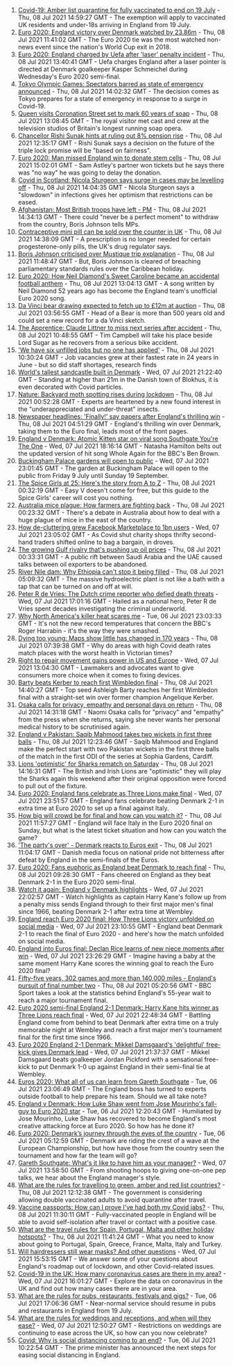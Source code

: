 1. [Covid-19: Amber list quarantine for fully vaccinated to end on 19 July](https://www.bbc.co.uk/news/uk-57763173) - Thu, 08 Jul 2021 14:59:27 GMT - The exemption will apply to vaccinated UK residents and under-18s arriving in England from 19 July.
2. [Euro 2020: England victory over Denmark watched by 23.86m](https://www.bbc.co.uk/news/entertainment-arts-57763355) - Thu, 08 Jul 2021 11:41:02 GMT - The Euro 2020 tie was the most watched non-news event since the nation's World Cup exit in 2018.
3. [Euro 2020: England charged by Uefa after 'laser' penalty incident](https://www.bbc.co.uk/sport/football/57763001) - Thu, 08 Jul 2021 13:40:41 GMT - Uefa charges England after a laser pointer is directed at Denmark goalkeeper Kasper Schmeichel during Wednesday's Euro 2020 semi-final.
4. [Tokyo Olympic Games: Spectators barred as state of emergency announced](https://www.bbc.co.uk/news/world-asia-57760883) - Thu, 08 Jul 2021 14:02:32 GMT - The decision comes as Tokyo prepares for a state of emergency in response to a surge in Covid-19.
5. [Queen visits Coronation Street set to mark 60 years of soap](https://www.bbc.co.uk/news/uk-england-manchester-57764192) - Thu, 08 Jul 2021 13:08:45 GMT - The royal visitor met cast and crew at the television studios of Britain's longest running soap opera.
6. [Chancellor Rishi Sunak hints at ruling out 8% pension rise](https://www.bbc.co.uk/news/business-57762787) - Thu, 08 Jul 2021 12:35:17 GMT - Rishi Sunak says a decision on the future of the triple lock promise will be "based on fairness".
7. [Euro 2020: Man missed England win to donate stem cells](https://www.bbc.co.uk/news/uk-england-birmingham-57763362) - Thu, 08 Jul 2021 15:02:01 GMT - Sam Astley's partner won tickets but he says there was "no way" he was going to delay the donation.
8. [Covid in Scotland: Nicola Sturgeon says surge in cases may be levelling off](https://www.bbc.co.uk/news/uk-scotland-scotland-politics-57764863) - Thu, 08 Jul 2021 14:04:35 GMT - Nicola Sturgeon says a "slowdown" in infections gives her optimism that restrictions can be eased.
9. [Afghanistan: Most British troops have left - PM](https://www.bbc.co.uk/news/uk-57746335) - Thu, 08 Jul 2021 14:34:13 GMT - There could "never be a perfect moment" to withdraw from the country, Boris Johnson tells MPs.
10. [Contraceptive mini pill can be sold over the counter in UK](https://www.bbc.co.uk/news/health-57384096) - Thu, 08 Jul 2021 14:38:09 GMT - A prescription is no longer needed for certain progesterone-only pills, the UK's drug regulator says.
11. [Boris Johnson criticised over Mustique trip explanation](https://www.bbc.co.uk/news/uk-politics-57761943) - Thu, 08 Jul 2021 11:48:47 GMT - But, Boris Johnson is cleared of breaching parliamentary standards rules over the Caribbean holiday.
12. [Euro 2020: How Neil Diamond's Sweet Caroline became an accidental football anthem](https://www.bbc.co.uk/news/entertainment-arts-57761227) - Thu, 08 Jul 2021 13:04:13 GMT - A song written by Neil Diamond 52 years ago has become the England team's unofficial Euro 2020 song.
13. [Da Vinci bear drawing expected to fetch up to £12m at auction](https://www.bbc.co.uk/news/world-europe-57735318) - Thu, 08 Jul 2021 03:56:55 GMT - Head of a Bear is more than 500 years old and could set a new record for a da Vinci sketch.
14. [The Apprentice: Claude Littner to miss next series after accident](https://www.bbc.co.uk/news/entertainment-arts-57761478) - Thu, 08 Jul 2021 10:48:55 GMT - Tim Campbell will take his place beside Lord Sugar as he recovers from a serious bike accident.
15. ['We have six unfilled jobs but no one has applied'](https://www.bbc.co.uk/news/business-57746626) - Thu, 08 Jul 2021 10:30:24 GMT - Job vacancies grew at their fastest rate in 24 years in June - but so did staff shortages, research finds
16. [World's tallest sandcastle built in Denmark](https://www.bbc.co.uk/news/world-europe-57757530) - Wed, 07 Jul 2021 21:22:40 GMT - Standing at higher than 21m in the Danish town of Blokhus, it is even decorated with Covid particles.
17. [Nature: Backyard moth spotting rises during lockdown](https://www.bbc.co.uk/news/science-environment-57742701) - Thu, 08 Jul 2021 00:52:28 GMT - Experts are heartened by a new found interest in the "underappreciated and under-threat" insects.
18. [Newspaper headlines: 'Finally!' say papers after England's thrilling win](https://www.bbc.co.uk/news/blogs-the-papers-57758220) - Thu, 08 Jul 2021 04:51:29 GMT - England's thrilling win over Denmark, taking them to the Euro final, leads most of the front pages.
19. [England v Denmark: Atomic Kitten star on viral song Southgate You're The One](https://www.bbc.co.uk/news/uk-57757529) - Wed, 07 Jul 2021 18:16:14 GMT - Natasha Hamilton belts out the updated version of hit song Whole Again for the BBC's Ben Brown.
20. [Buckingham Palace gardens will open to public](https://www.bbc.co.uk/news/uk-57688738) - Wed, 07 Jul 2021 23:01:45 GMT - The garden at Buckingham Palace will open to the public from Friday 9 July until Sunday 19 September.
21. [The Spice Girls at 25: Here's the story from A to Z](https://www.bbc.co.uk/news/entertainment-arts-57734073) - Thu, 08 Jul 2021 00:32:19 GMT - Easy V doesn't come for free, but this guide to the Spice Girls' career will cost you nothing.
22. [Australia mice plague: How farmers are fighting back](https://www.bbc.co.uk/news/world-australia-57698822) - Thu, 08 Jul 2021 00:23:32 GMT - There's a debate in Australia about how to deal with a huge plague of mice in the east of the country.
23. [How de-cluttering grew Facebook Marketplace to 1bn users](https://www.bbc.co.uk/news/business-57733724) - Wed, 07 Jul 2021 23:05:02 GMT - As Covid shut charity shops thrifty second-hand traders shifted online to bag a bargain, in droves.
24. [The growing Gulf rivalry that's pushing up oil prices](https://www.bbc.co.uk/news/world-middle-east-57753667) - Thu, 08 Jul 2021 00:33:31 GMT - A public rift between Saudi Arabia and the UAE caused talks between oil exporters to be abandoned.
25. [River Nile dam: Why Ethiopia can't stop it being filled](https://www.bbc.co.uk/news/world-africa-53432948) - Thu, 08 Jul 2021 05:09:32 GMT - The massive hydroelectric plant is not like a bath with a tap that can be turned on and off at will.
26. [Peter R de Vries: The Dutch crime reporter who defied death threats](https://www.bbc.co.uk/news/world-europe-57753547) - Wed, 07 Jul 2021 17:01:16 GMT - Hailed as a national hero, Peter R de Vries spent decades investigating the criminal underworld.
27. [Why North America's killer heat scares me](https://www.bbc.co.uk/news/world-us-canada-57729502) - Tue, 06 Jul 2021 23:03:33 GMT - It's not the new record temperatures that concern the BBC's Roger Harrabin - it's the way they were smashed.
28. [Dying too young: Maps show little has changed in 170 years](https://www.bbc.co.uk/news/health-57730353) - Thu, 08 Jul 2021 07:39:38 GMT - Why do areas with high Covid death rates match places with the worst health in Victorian times?
29. [Right to repair movement gains power in US and Europe](https://www.bbc.co.uk/news/technology-57744091) - Wed, 07 Jul 2021 13:04:30 GMT - Lawmakers and advocates want to give consumers more choice when it comes to fixing devices.
30. [Barty beats Kerber to reach first Wimbledon final](https://www.bbc.co.uk/sport/tennis/57766276) - Thu, 08 Jul 2021 14:40:27 GMT - Top seed Ashleigh Barty reaches her first Wimbledon final with a straight-set win over former champion Angelique Kerber.
31. [Osaka calls for privacy, empathy and personal days on return](https://www.bbc.co.uk/sport/tennis/57767495) - Thu, 08 Jul 2021 14:31:18 GMT - Naomi Osaka calls for "privacy" and "empathy" from the press when she returns, saying she never wants her personal medical history to be scrutinised again.
32. [England v Pakistan: Saqib Mahmood takes two wickets in first three balls](https://www.bbc.co.uk/sport/av/cricket/57766527) - Thu, 08 Jul 2021 12:23:46 GMT - Saqib Mahmood and England make the perfect start with two Pakistan wickets in the first three balls of the match in the first ODI of the series at Sophia Gardens, Cardiff.
33. [Lions 'optimistic' for Sharks rematch on Saturday](https://www.bbc.co.uk/sport/rugby-union/57763970) - Thu, 08 Jul 2021 14:16:31 GMT - The British and Irish Lions are "optimistic" they will play the Sharks again this weekend after their original opposition were forced to pull out of the fixture.
34. [Euro 2020: England fans celebrate as Three Lions make final](https://www.bbc.co.uk/news/uk-england-57758930) - Wed, 07 Jul 2021 23:51:57 GMT - England fans celebrate beating Denmark 2-1 in extra time at Euro 2020 to set up a final against Italy.
35. [How big will crowd be for final and how can you watch it?](https://www.bbc.co.uk/sport/football/57753948) - Thu, 08 Jul 2021 11:57:27 GMT - England will face Italy in the Euro 2020 final on Sunday, but what is the latest ticket situation and how can you watch the game?
36. ['The party's over' - Denmark reacts to Euros exit](https://www.bbc.co.uk/news/world-europe-57760685) - Thu, 08 Jul 2021 11:04:17 GMT - Danish media focus on national pride not bitterness after defeat by England in the semi-finals of the Euros.
37. [Euro 2020: Fans euphoric as England beat Denmark to reach final](https://www.bbc.co.uk/news/in-pictures-57743446) - Thu, 08 Jul 2021 09:28:30 GMT - Fans cheered on England as they beat Denmark 2-1 in the Euro 2020 semi-final.
38. [Watch it again: England v Denmark highlights](https://www.bbc.co.uk/sport/av/football/57758390) - Wed, 07 Jul 2021 22:02:57 GMT - Watch highlights as captain Harry Kane's follow up from a penalty miss sends England through to their first major men's final since 1966, beating Denmark 2-1 after extra time at Wembley.
39. [England reach Euro 2020 final: How Three Lions victory unfolded on social media](https://www.bbc.co.uk/sport/football/57758140) - Wed, 07 Jul 2021 23:10:55 GMT - England beat Denmark 2-1 to reach the final of Euro 2020 - and here's how the match unfolded on social media.
40. [England into Euros final: Declan Rice learns of new niece moments after win](https://www.bbc.co.uk/sport/football/57758633) - Wed, 07 Jul 2021 23:26:29 GMT - Imagine having a baby at the same moment Harry Kane scores the winning goal to reach the Euro 2020 final?
41. [Fifty-five years, 302 games and more than 140,000 miles - England's pursuit of final number two](https://www.bbc.co.uk/sport/football/57734046) - Thu, 08 Jul 2021 05:20:56 GMT - BBC Sport takes a look at the statistics behind England's 55-year wait to reach a major tournament final.
42. [Euro 2020 semi-final England 2-1 Denmark: Harry Kane hits winner as Three Lions reach final](https://www.bbc.co.uk/sport/football/51198755) - Wed, 07 Jul 2021 22:48:34 GMT - Battling England come from behind to beat Denmark after extra time on a truly memorable night at Wembley and reach a first major men's tournament final for the first time since 1966.
43. [Euro 2020 England 2-1 Denmark: Mikkel Damsgaard's 'delightful' free-kick gives Denmark lead](https://www.bbc.co.uk/sport/av/football/57757682) - Wed, 07 Jul 2021 21:37:37 GMT - Mikkel Damsgaard beats goalkeeper Jordan Pickford with a sensational free-kick to put Denmark 1-0 up against England in their semi-final tie at Wembley.
44. [Euros 2020: What all of us can learn from Gareth Southgate](https://www.bbc.co.uk/news/world-57698821) - Tue, 06 Jul 2021 23:06:49 GMT - The England boss has turned to experts outside football to help prepare his team. Should we all take note?
45. [England v Denmark: How Luke Shaw went from Jose Mourinho's fall-guy to Euro 2020 star](https://www.bbc.co.uk/sport/football/57722529) - Tue, 06 Jul 2021 12:20:43 GMT - Humiliated by Jose Mourinho, Luke Shaw has recovered to become England's most creative attacking force at Euro 2020. So how has he done it?
46. [Euro 2020: Denmark’s journey through the eyes of the country](https://www.bbc.co.uk/sport/football/57713112) - Tue, 06 Jul 2021 05:12:59 GMT - Denmark are riding the crest of a wave at the European Championship, but how have those from the country seen the tournament and how far the team will go?
47. [Gareth Southgate: What's it like to have him as your manager?](https://www.bbc.co.uk/news/newsbeat-57741752) - Wed, 07 Jul 2021 13:58:50 GMT - From shooting hoops to giving one-on-one pep talks, we hear about the England manager's style.
48. [What are the rules for travelling to green, amber and red list countries?](https://www.bbc.co.uk/news/explainers-52544307) - Thu, 08 Jul 2021 12:12:38 GMT - The government is considering allowing double vaccinated adults to avoid quarantine after travel.
49. [Vaccine passports: How can I prove I've had both my Covid jabs?](https://www.bbc.co.uk/news/explainers-55718553) - Thu, 08 Jul 2021 11:30:11 GMT - Fully-vaccinated people in England will be able to avoid self-isolation after travel or contact with a positive case.
50. [What are the travel rules for Spain, Portugal, Malta and other holiday hotspots?](https://www.bbc.co.uk/news/explainers-56997931) - Thu, 08 Jul 2021 11:41:24 GMT - What you need to know about going to Portugal, Spain, Greece, France, Malta, Italy and Turkey.
51. [Will hairdressers still wear masks? And other questions](https://www.bbc.co.uk/news/world-asia-china-51176409) - Wed, 07 Jul 2021 15:53:15 GMT - We answer some of your questions about England's roadmap out of lockdown, and other Covid-related issues.
52. [Covid-19 in the UK: How many coronavirus cases are there in my area?](https://www.bbc.co.uk/news/uk-51768274) - Wed, 07 Jul 2021 16:01:27 GMT - Explore the data on coronavirus in the UK and find out how many cases there are in your area.
53. [What are the rules for pubs, restaurants, festivals and gigs?](https://www.bbc.co.uk/news/business-52977388) - Tue, 06 Jul 2021 17:06:36 GMT - Near-normal service should resume in pubs and restaurants in England from 19 July.
54. [What are the rules for weddings and receptions, and when will they ease?](https://www.bbc.co.uk/news/explainers-52811509) - Wed, 07 Jul 2021 12:50:27 GMT - Restrictions on weddings are continuing to ease across the UK, so how can you now celebrate?
55. [Covid: Why is social distancing coming to an end?](https://www.bbc.co.uk/news/uk-51506729) - Tue, 06 Jul 2021 10:22:54 GMT - The prime minister has announced the next steps for easing social distancing in England.
